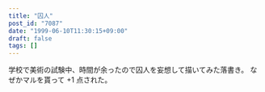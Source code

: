 ```yaml
---
title: "囚人"
post_id: "7087"
date: "1999-06-10T11:30:15+09:00"
draft: false
tags: []
---
```



学校で美術の試験中、時間が余ったので囚人を妄想して描いてみた落書き。 なぜかマルを貰って +1 点された。
